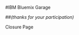 <!-- .slide: data-background="resources/footer.png" data-background-size="100%" data-background-position="bottom" data-background-color="#1d3648" -->

#IBM Bluemix Garage

##*_(thanks for your participation)_*


<aside class="notes">
  <p>
    Closure Page
  </p>
</aside>
